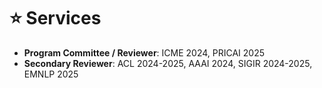 # ⭐ Services

- **Program Committee / Reviewer**: ICME 2024, PRICAI 2025
- **Secondary Reviewer**: ACL 2024-2025, AAAI 2024, SIGIR 2024-2025, EMNLP 2025

